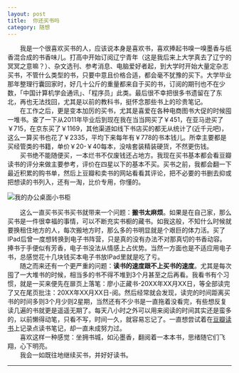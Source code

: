 ```yaml
---
layout: post  
title:  你还买书吗  
category: 随想  
---
```

&emsp;&emsp;我是一个很喜欢买书的人，应该说本身是喜欢书，喜欢捧起书嗅一嗅墨香与纸香混合成的书香味儿。打高中开始订阅辽宁青年（这是我后来上大学真去了辽宁的冥冥之意嘛？）、杂文选刊、参考消息、电脑爱好者起，到大学时开始大量定杂志买书，不管什么类型的书，只要中意且价格合适，都会毫不犹豫的买下。大学毕业那年整理行囊回家时，好几十公斤的重量都来自于买的书，订阅的期刊也不在少数，「中国计算机学会通讯」、「程序员」此类。最后很不幸把很多书遗留在了东北，再也无法找回，尤其是以前的教科书，挺怀念那些书上的珍贵笔记。  
&emsp;&emsp;在工作之后，更是变本加厉的买书，尤其是喜爱在各种电商图书大促的时候囤一堆书。查了一下从2011年毕业后到现在我在当当网买了￥451，在亚马逊买了￥715，在京东买了￥1169，其他渠道如线下书店买的都无从统计了(近千元吧)，这么一算买书也花了￥2335，平均下来每年有￥778的书本钱儿。所幸主要都是买经管类的书籍，单价￥20-￥40每本，没啥套装精装硬货，不然更伤钱。  
&emsp;&emsp;买书绝不能随便买，一本烂书不仅废钱还占地方。我现在买书基本都会看豆瓣读书的评分来做主要参考，评价在四星以下的基本不买。买书之前，我都会翻一下最近积累的购书单，然后上豆瓣和卖书的网站看看其评论，把不必要的书删去抑或把想读的书列入，还有一淘，比价专用，你懂的。  

![我的办公桌面小书柜](http://vivlong.qiniudn.com/github/2014111001.jpg?imageView2/2/w/300)  

&emsp;&emsp;这么一直买书买书买书就带来一个问题：**搬书太麻烦**。如果是在自己家，那么买书是一件很幸福的事情，可以不断充实书橱的藏书。如我这般，不知什么时候就要换租住地方的人，每次搬地方时，那么多的书明显就是个艰巨的体力活。买了IPad后曾一度想转换到电子书阵营，只是真的没有办法不对那真切的书香动容。捧书于手便似有芳香，电子书没法从情感上占优势。当然一方面也是不适应用电子书，总感觉花十几块钱买本电子书放IPad里就是吃了亏。  
&emsp;&emsp;随之而来还有一个更严重的问题：**读书的速度跟不上买书的速度**。尤其是每次囤了一大堆书的时候，相当多的书不得不堆到3个月甚至之后再看。我看书有个习惯，就是一买来便先在扉页上落笔：廖小正藏书-20XX年XX月XX日，等全部读完了又在尾页批注：20XX年XX月XX日-阅。然后经常就会发现，读完的时间距离买书的时间多则3个月少则2星期，当然还有不少书是一直拖着没看完，有些想反复读几遍的书就更是遥遥无期了。每天八小时之外可以用来阅读的时间其实还是蛮多的，以前懒得动笔，只看不写，时间一久，就容易忘记了。一直想尝试着在[豆瓣读书](http://book.douban.com/people/pinnines/annotation/)上记录点读书笔记，却一直未成努力过。  
&emsp;&emsp;喜欢这样一种感觉：坐拥书城，如沁墨香，翻阅着一本本书，思绪随它们飞翔，心下明亮。  
&emsp;&emsp;我会一如既往地继续买书，并好好读书。
- - -
